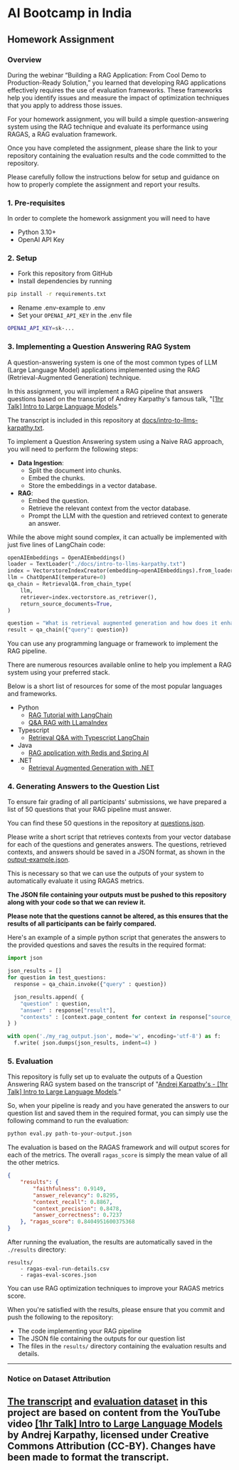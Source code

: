 # AI Bootcamp in India
## Homework Assignment

### Overview

During the webinar “Building a RAG Application: From Cool Demo to Production-Ready Solution,” you learned that developing RAG applications effectively requires the use of evaluation frameworks. These frameworks help you identify issues and measure the impact of optimization techniques that you apply to address those issues.

For your homework assignment, you will build a simple question-answering system using the RAG technique and evaluate its performance using RAGAS, a RAG evaluation framework.

Once you have completed the assignment, please share the link to your repository containing the evaluation results and the code committed to the repository.

Please carefully follow the instructions below for setup and guidance on how to properly complete the assignment and report your results.


### 1. Pre-requisites
In order to complete the homework assignment you will need to have
- Python 3.10+
- OpenAI API Key


### 2. Setup
- Fork this repository from GitHub
- Install dependencies by running
```sh
pip install -r requirements.txt
```
- Rename .env-example to .env
- Set your `OPENAI_API_KEY` in the .env file
```sh
OPENAI_API_KEY=sk-...
```

### 3. Implementing a Question Answering RAG System

A question-answering system is one of the most common types of LLM (Large Language Model) applications implemented using the RAG (Retrieval-Augmented Generation) technique.

In this assignment, you will implement a RAG pipeline that answers questions based on the transcript of Andrey Karpathy's famous talk, "[[1hr Talk] Intro to Large Language Models](https://www.youtube.com/watch?v=zjkBMFhNj_g)."

The transcript is included in this repository at [docs/intro-to-llms-karpathy.txt](docs/intro-to-llms-karpathy.txt).

To implement a Question Answering system using a Naive RAG approach, you will need to perform the following steps:

- **Data Ingestion**:
  - Split the document into chunks.
  - Embed the chunks.
  - Store the embeddings in a vector database.
- **RAG**:
  - Embed the question.
  - Retrieve the relevant context from the vector database.
  - Prompt the LLM with the question and retrieved context to generate an answer.

While the above might sound complex, it can actually be implemented with just five lines of LangChain code:

```python
openAIEmbeddings = OpenAIEmbeddings()
loader = TextLoader("./docs/intro-to-llms-karpathy.txt")
index = VectorstoreIndexCreator(embedding=openAIEmbeddings).from_loaders([loader])
llm = ChatOpenAI(temperature=0)
qa_chain = RetrievalQA.from_chain_type(
    llm,
    retriever=index.vectorstore.as_retriever(),
    return_source_documents=True,
)

question = "What is retrieval augmented generation and how does it enhance the capabilities of large language models?"
result = qa_chain({"query": question})
```

You can use any programming language or framework to implement the RAG pipeline.

There are numerous resources available online to help you implement a RAG system using your preferred stack. 

Below is a short list of resources for some of the most popular languages and frameworks.


- Python​
    - [RAG Tutorial with LangChain​](https://python.langchain.com/v0.2/docs/tutorials/rag/)
    - [Q&A RAG with LLamaIndex​](https://docs.llamaindex.ai/en/stable/understanding/putting_it_all_together/q_and_a/#semantic-search)
- Typescript​
    - [Retrieval Q&A with Typescript LangChain​](https://js.langchain.com/v0.1/docs/modules/chains/popular/vector_db_qa/)
- Java​
    - [RAG application with Redis and Spring AI​](https://www.baeldung.com/spring-ai-redis-rag-app)
- .NET​
    - [Retrieval Augmented Generation with .NET](https://devblogs.microsoft.com/dotnet/demystifying-retrieval-augmented-generation-with-dotnet/)

### 4. Generating Answers to the Question List

To ensure fair grading of all participants' submissions, we have prepared a list of 50 questions that your RAG pipeline must answer.

You can find these 50 questions in the repository at [questions.json](questions.json).

Please write a short script that retrieves contexts from your vector database for each of the questions and generates answers. The questions, retrieved contexts, and answers should be saved in a JSON format, as shown in the [output-example.json](./results/output-example.json).

This is necessary so that we can use the outputs of your system to automatically evaluate it using RAGAS metrics.

**The JSON file containing your outputs must be pushed to this repository along with your code so that we can review it.**

**Please note that the questions cannot be altered, as this ensures that the results of all participants can be fairly compared.**

Here's an example of a simple python script that generates the answers to the provided questions and saves the results in the required format:

```python
import json

json_results = []
for question in test_questions:
  response = qa_chain.invoke({"query" : question})

  json_results.append( {
    "question" : question,
    "answer" : response["result"],
    "contexts" : [context.page_content for context in response["source_documents"]]
} )

with open('./my_rag_output.json', mode='w', encoding='utf-8') as f:
  f.write( json.dumps(json_results, indent=4) )
```

### 5. Evaluation

This repository is fully set up to evaluate the outputs of a Question Answering RAG system based on the transcript of "[Andrej Karpathy's - [1hr Talk] Intro to Large Language Models](docs/intro-to-llms-karpathy.txt)."

So, when your pipeline is ready and you have generated the answers to our question list and saved them in the required format, you can simply use the following command to run the evaluation:

```sh
python eval.py path-to-your-output.json
```

The evaluation is based on the RAGAS framework and will output scores for each of the metrics. 
The overall `ragas_score` is simply the mean value of all the other metrics.


```json
{
    "results": {
        "faithfulness": 0.9149, 
        "answer_relevancy": 0.8295, 
        "context_recall": 0.8867, 
        "context_precision": 0.8478, 
        "answer_correctness": 0.7237
    }, "ragas_score": 0.8404951600375368
}
```

After running the evaluation, the results are automatically saved in the `./results` directory:

```
results/
    - ragas-eval-run-details.csv
    - ragas-eval-scores.json
```

You can use RAG optimization techniques to improve your RAGAS metrics score.

When you're satisfied with the results, please ensure that you commit and push the following to the repository:

- The code implementing your RAG pipeline
- The JSON file containing the outputs for our question list
- The files in the `results/` directory containing the evaluation results and details.

---
### Notice on Dataset Attribution

[The transcript](docs/intro-to-llms-karpathy.txt) and [evaluation dataset](eval/eval_dataset.csv) in this project are based on content from the YouTube video [[1hr Talk] Intro to Large Language Models](https://www.youtube.com/watch?v=zjkBMFhNj_g) by Andrej Karpathy, licensed under Creative Commons Attribution (CC-BY). Changes have been made to format the transcript. 
---






